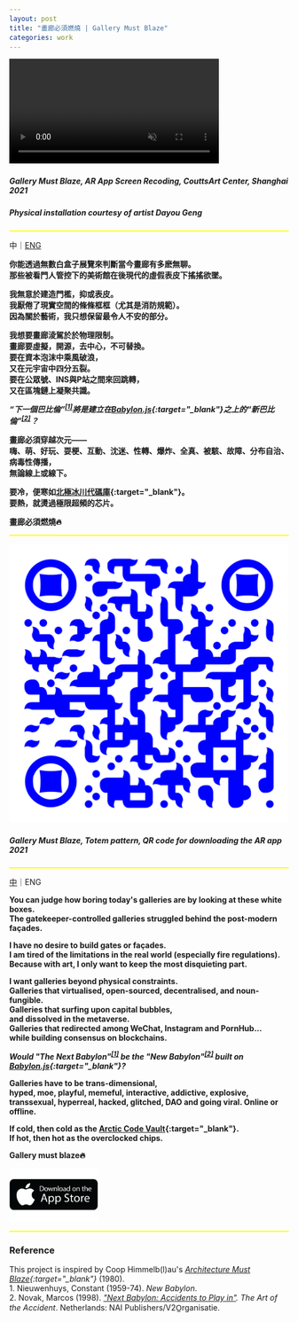 ```yaml
---
layout: post
title: "畫廊必須燃燒 | Gallery Must Blaze"
categories: work
---  
```

<video class="center" width="75%" preload autoplay loop controls muted><source src="/assets/gallery-must-blaze/demo.mp4" type="video/mp4">Video Not Loaded</video>

##### _Gallery Must Blaze_, AR App Screen Recoding, CouttsArt Center, Shanghai 2021 
##### _Physical installation courtesy of artist Dayou Geng_

<hr style="height:2px;border-width:0;color:yellow;background-color:yellow">
<a name="cn"></a> 

中｜[ENG](#eng)

**你能透過無數白盒子展覽來判斷當今畫廊有多麽無聊。**  
**那些被看門人管控下的美術館在後現代的虛假表皮下搖搖欲墜。**  

**我無意於建造門檻，抑或表皮。**  
**我厭倦了現實空間的條條框框（尤其是消防規範）。**  
**因為關於藝術，我只想保留最令人不安的部分。**  

**我想要畫廊淩駕於於物理限制。**  
**畫廊要虛擬，開源，去中心，不可替換。**  
**要在資本泡沫中乘風破浪，**  
**又在元宇宙中四分五裂。**  
**要在公眾號、INS與P站之間來回跳轉，**  
**又在區塊鏈上凝聚共識。**    

***“下一個巴比倫”<sup>[[1]](#footnote1)</sup>將是建立在[Babylon.js](https://babylonjs.com/){:target="_blank"}之上的“新巴比倫”<sup>[[2]](#footnote2)</sup>？***

**畫廊必須穿越次元——**  
**嗨、萌、好玩、耍梗、互動、沈迷、性轉、爆炸、全真、被駭、故障、分布自治、病毒性傳播，**  
**無論線上或線下。**

**要冷，便寒如[北極冰川代碼庫](https://archiveprogram.github.com/arctic-vault/){:target="_blank"}。**  
**要熱，就燙過極限超頻的芯片。**  

**畫廊必須燃燒🔥**

<hr style="height:2px;border-width:0;color:yellow;background-color:yellow">

![圖片未顯示](/assets/gallery-must-blaze/qr-code.svg "Gallery Must Blaze, Totem pattern, QR code for downloading the AR app 2021")
##### _Gallery Must Blaze, Totem pattern, QR code for downloading the AR app 2021_

<hr style="height:2px;border-width:0;color:yellow;background-color:yellow">
<a name="eng"></a>  

[中](#cn)｜ENG

**You can judge how boring today's galleries are by looking at these white boxes.**  
**The gatekeeper-controlled galleries struggled behind the post-modern façades.**  

**I have no desire to build gates or façades.**  
**I am tired of the limitations in the real world (especially fire regulations).**  
**Because with art, I only want to keep the most disquieting part.**  

**I want galleries beyond physical constraints.**   
**Galleries that virtualised, open-sourced, decentralised, and noun-fungible.**  
**Galleries that surfing upon capital bubbles,  
and dissolved in the metaverse.**  
**Galleries that redirected among WeChat, Instagram and PornHub...**  
**while building consensus on blockchains.**  

***Would "The Next Babylon"<sup>[[1]](#footnote1)</sup> be the "New Babylon"<sup>[[2]](#footnote2)</sup> built on [Babylon.js](https://babylonjs.com/){:target="_blank"}?***

**Galleries have to be trans-dimensional,**   
**hyped, moe, playful, memeful, interactive, addictive, explosive, transsexual, hyperreal, hacked, glitched, DAO and going viral. Online or offline.**

**If cold, then cold as the [Arctic Code Vault](https://archiveprogram.github.com/arctic-vault/){:target="_blank"}.**  
**If hot, then hot as the overclocked chips.**

**Gallery must blaze🔥**

<a href="https://apps.apple.com/am/app/gallery-must-blaze/id1560847662">
<img class="middle" src="/assets/gallery-must-blaze/download-app.png" alt="https://apps.apple.com/am/app/gallery-must-blaze/id1560847662" width="160" height="96">
</a>

<hr style="height:2px;border-width:0;color:yellow;background-color:yellow">

### Reference

This project is inspired by Coop Himmelb(l)au's *[Architecture Must Blaze](http://www.coop-himmelblau.at/architecture/philosophy/architecture-must-blaze/){:target="_blank"}* (1980).  
<a name="footnote1"></a>1. Nieuwenhuys, Constant (1959-74). *New Babylon*.  
<a name="footnote2"></a>2. Novak, Marcos (1998). *["Next Babylon: Accidents to Play in"](https://v2.nl/archive/articles/next-babylon). The Art of the Accident*. Netherlands: NAI Publishers/V2O̲rganisatie.




